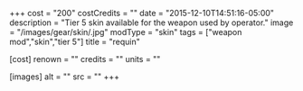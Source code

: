 +++
cost = "200"
costCredits = ""
date = "2015-12-10T14:51:16-05:00"
description = "Tier 5 skin available for the weapon used by operator."
image = "/images/gear/skin/.jpg"
modType = "skin"
tags = ["weapon mod","skin","tier 5"]
title = "requin"

[cost]
  renown = ""
  credits = ""
  units = ""

[images]
  alt = ""
  src = ""
+++
